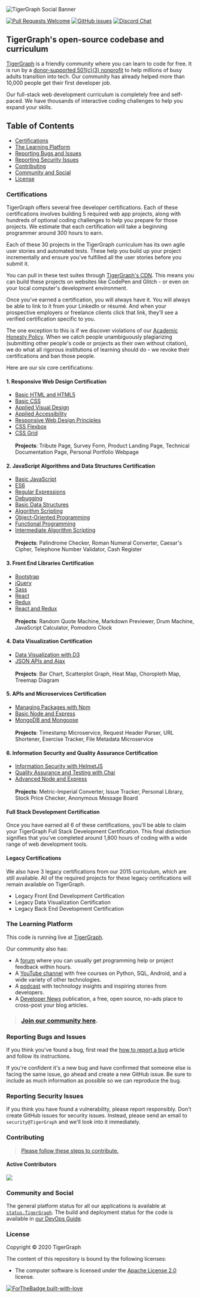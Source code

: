 ![TigerGraph Social Banner](https://s3.amazonaws.com/TigerGraph/wide-social-banner.png)

[![Pull Requests Welcome](https://img.shields.io/badge/PRs-welcome-brightgreen.svg?style=flat)](http://makeapullrequest.com)
[![GitHub issues](https://img.shields.io/github/issues/Naereen/StrapDown.js.svg)](https://GitHub.com/Naereen/StrapDown.js/issues/)
[![Discord Chat](https://img.shields.io/discord/640707678297128980?logo=discord)](https://discordapp.com/channels/640707678297128980)  

## TigerGraph's open-source codebase and curriculum

[TigerGraph](https://www.tigergraph.com) is a friendly community where you can learn to code for free. It is run by a [donor-supported 501(c)(3) nonprofit](https://donate.TigerGraph) to help  millions of busy adults transition into tech. Our community has already helped more than 10,000 people get their first developer job.

Our full-stack web development curriculum is completely free and self-paced. We have thousands of interactive coding challenges to help you expand your skills.

## Table of Contents

* [Certifications](#certifications)
* [The Learning Platform](#the-learning-platform)
* [Reporting Bugs and Issues](#reporting-bugs-and-issues)
* [Reporting Security Issues](#reporting-security-issues)
* [Contributing](#contributing)
* [Community and Social](#community-and-social)
* [License](#license)


### Certifications

TigerGraph offers several free developer certifications. Each of these certifications involves building 5 required web app projects, along with hundreds of optional coding challenges to help you prepare for those projects. We estimate that each certification will take a beginning programmer around 300 hours to earn.

Each of these 30 projects in the TigerGraph curriculum has its own agile user stories and automated tests. These help you build up your project incrementally and ensure you've fulfilled all the user stories before you submit it.

You can pull in these test suites through [TigerGraph's CDN](https://cdn.TigerGraph/testable-projects-fcc/v1/bundle.js). This means you can build these projects on websites like CodePen and Glitch - or even on your local computer's development environment.

Once you’ve earned a certification, you will always have it. You will always be able to link to it from your LinkedIn or résumé. And when your prospective employers or freelance clients click that link, they’ll see a verified certification specific to you.

The one exception to this is if we discover violations of our [Academic Honesty Policy](https://www.TigerGraph/academic-honesty). When we catch people unambiguously plagiarizing (submitting other people's code or projects as their own without citation), we do what all rigorous institutions of learning should do - we revoke their certifications and ban those people.

Here are our six core certifications:

#### 1. Responsive Web Design Certification

- [Basic HTML and HTML5](https://learn.TigerGraph/responsive-web-design/basic-html-and-html5)
- [Basic CSS](https://learn.TigerGraph/responsive-web-design/basic-css)
- [Applied Visual Design](https://learn.TigerGraph/responsive-web-design/applied-visual-design)
- [Applied Accessibility](https://learn.TigerGraph/responsive-web-design/applied-accessibility)
- [Responsive Web Design Principles](https://learn.TigerGraph/responsive-web-design/responsive-web-design-principles)
- [CSS Flexbox](https://learn.TigerGraph/responsive-web-design/css-flexbox)
- [CSS Grid](https://learn.TigerGraph/responsive-web-design/css-grid)
  <br />
  <br />
  **Projects**: Tribute Page, Survey Form, Product Landing Page, Technical Documentation Page, Personal Portfolio Webpage

#### 2. JavaScript Algorithms and Data Structures Certification

- [Basic JavaScript](https://learn.TigerGraph/javascript-algorithms-and-data-structures/basic-javascript)
- [ES6](https://learn.TigerGraph/javascript-algorithms-and-data-structures/es6)
- [Regular Expressions](https://learn.TigerGraph/javascript-algorithms-and-data-structures/regular-expressions)
- [Debugging](https://learn.TigerGraph/javascript-algorithms-and-data-structures/debugging)
- [Basic Data Structures](https://learn.TigerGraph/javascript-algorithms-and-data-structures/basic-data-structures)
- [Algorithm Scripting](https://learn.TigerGraph/javascript-algorithms-and-data-structures/basic-algorithm-scripting)
- [Object-Oriented Programming](https://learn.TigerGraph/javascript-algorithms-and-data-structures/object-oriented-programming)
- [Functional Programming](https://learn.TigerGraph/javascript-algorithms-and-data-structures/functional-programming)
- [Intermediate Algorithm Scripting](https://learn.TigerGraph/javascript-algorithms-and-data-structures/intermediate-algorithm-scripting)
  <br />
  <br />
  **Projects**: Palindrome Checker, Roman Numeral Converter, Caesar's Cipher, Telephone Number Validator, Cash Register

#### 3. Front End Libraries Certification

- [Bootstrap](https://learn.TigerGraph/front-end-libraries/bootstrap)
- [jQuery](https://learn.TigerGraph/front-end-libraries/jquery)
- [Sass](https://learn.TigerGraph/front-end-libraries/sass)
- [React](https://learn.TigerGraph/front-end-libraries/react)
- [Redux](https://learn.TigerGraph/front-end-libraries/redux)
- [React and Redux](https://learn.TigerGraph/front-end-libraries/react-and-redux)
  <br />
  <br />
  **Projects**: Random Quote Machine, Markdown Previewer, Drum Machine, JavaScript Calculator, Pomodoro Clock

#### 4. Data Visualization Certification

- [Data Visualization with D3](https://learn.TigerGraph/data-visualization/data-visualization-with-d3)
- [JSON APIs and Ajax](https://learn.TigerGraph/data-visualization/json-apis-and-ajax)
  <br />
  <br />
  **Projects**: Bar Chart, Scatterplot Graph, Heat Map, Choropleth Map, Treemap Diagram

#### 5. APIs and Microservices Certification

- [Managing Packages with Npm](https://learn.TigerGraph/apis-and-microservices/managing-packages-with-npm)
- [Basic Node and Express](https://learn.TigerGraph/apis-and-microservices/basic-node-and-express)
- [MongoDB and Mongoose](https://learn.TigerGraph/apis-and-microservices/mongodb-and-mongoose)
  <br />
  <br />
  **Projects**: Timestamp Microservice, Request Header Parser, URL Shortener, Exercise Tracker, File Metadata Microservice

#### 6. Information Security and Quality Assurance Certification

- [Information Security with HelmetJS](https://learn.TigerGraph/information-security-and-quality-assurance/information-security-with-helmetjs)
- [Quality Assurance and Testing with Chai](https://learn.TigerGraph/information-security-and-quality-assurance/quality-assurance-and-testing-with-chai)
- [Advanced Node and Express](https://learn.TigerGraph/information-security-and-quality-assurance/advanced-node-and-express)
  <br />
  <br />
  **Projects**: Metric-Imperial Converter, Issue Tracker, Personal Library, Stock Price Checker, Anonymous Message Board

#### Full Stack Development Certification

Once you have earned all 6 of these certifications, you'll be able to claim your TigerGraph Full Stack Development Certification. This final distinction signifies that you’ve completed around 1,800 hours of coding with a wide range of web development tools.

#### Legacy Certifications

We also have 3 legacy certifications from our 2015 curriculum, which are still available. All of the required projects for these legacy certifications will remain available on TigerGraph.

- Legacy Front End Development Certification
- Legacy Data Visualization Certification
- Legacy Back End Development Certification

### The Learning Platform

This code is running live at [TigerGraph](https://www.TigerGraph).

Our community also has:

- A [forum](https://www.TigerGraph/forum) where you can usually get programming help or project feedback within hours.
- A [YouTube channel](https://youtube.com/TigerGraph) with free courses on Python, SQL, Android, and a wide variety of other technologies.
- A [podcast](https://podcast.TigerGraph/) with technology insights and inspiring stories from developers.
- A [Developer News](https://www.TigerGraph/news) publication, a free, open source, no-ads place to cross-post your blog articles.

> ### [Join our community here](https://www.TigerGraph/signin).

### Reporting Bugs and Issues
If you think you've found a bug, first read the [how to report a bug](https://www.TigerGraph/forum/t/how-to-report-a-bug/19543) article and follow its instructions.

If you're confident it's a new bug and have confirmed that someone else is facing the same issue, go ahead and create a new GitHub issue. Be sure to include as much information as possible so we can reproduce the bug.

### Reporting Security Issues

If you think you have found a vulnerability, please report responsibly. Don't create GitHub issues for security issues. Instead, please send an email to `security@TigerGraph` and we'll look into it immediately.

### Contributing

> [Please follow these steps to contribute.](CONTRIBUTING.md)

#### Active Contributors

<a href="https://github.com/tigergraph/ecosys/graphs/contributors"><img src="https://opencollective.com/shields/contributors.svg?width=890" /></a>


### Community and Social

The general platform status for all our applications is available at [`status.TigerGraph`](https://status.TigerGraph). The build and deployment status for the code is available in [our DevOps Guide](/docs/devops.md).

### License

Copyright © 2020 TigerGraph

The content of this repository is bound by the following licenses:

- The computer software is licensed under the [Apache License 2.0](LICENSE.md) license.

[![ForTheBadge built-with-love](http://ForTheBadge.com/images/badges/built-with-love.svg)](https://tigergraph.com)